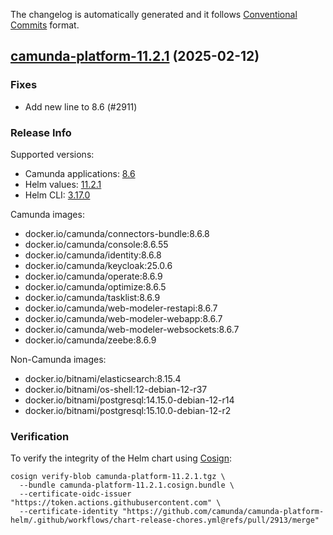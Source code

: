 The changelog is automatically generated and it follows [Conventional Commits](https://www.conventionalcommits.org/en/v1.0.0/) format.

## [camunda-platform-11.2.1](https://github.com/camunda/camunda-platform-helm/releases/tag/camunda-platform-11.2.1) (2025-02-12)

### Fixes

- Add new line to 8.6 (#2911)

<!-- generated by git-cliff -->
### Release Info

Supported versions:

- Camunda applications: [8.6](https://github.com/camunda/camunda-platform/releases?q=tag%3A8.6&expanded=true)
- Helm values: [11.2.1](https://artifacthub.io/packages/helm/camunda/camunda-platform/11.2.1#parameters)
- Helm CLI: [3.17.0](https://github.com/helm/helm/releases/tag/v3.17.0)

Camunda images:

- docker.io/camunda/connectors-bundle:8.6.8
- docker.io/camunda/console:8.6.55
- docker.io/camunda/identity:8.6.8
- docker.io/camunda/keycloak:25.0.6
- docker.io/camunda/operate:8.6.9
- docker.io/camunda/optimize:8.6.5
- docker.io/camunda/tasklist:8.6.9
- docker.io/camunda/web-modeler-restapi:8.6.7
- docker.io/camunda/web-modeler-webapp:8.6.7
- docker.io/camunda/web-modeler-websockets:8.6.7
- docker.io/camunda/zeebe:8.6.9

Non-Camunda images:

- docker.io/bitnami/elasticsearch:8.15.4
- docker.io/bitnami/os-shell:12-debian-12-r37
- docker.io/bitnami/postgresql:14.15.0-debian-12-r14
- docker.io/bitnami/postgresql:15.10.0-debian-12-r2

### Verification

To verify the integrity of the Helm chart using [Cosign](https://docs.sigstore.dev/signing/quickstart/):

```shell
cosign verify-blob camunda-platform-11.2.1.tgz \
  --bundle camunda-platform-11.2.1.cosign.bundle \
  --certificate-oidc-issuer "https://token.actions.githubusercontent.com" \
  --certificate-identity "https://github.com/camunda/camunda-platform-helm/.github/workflows/chart-release-chores.yml@refs/pull/2913/merge"
```
